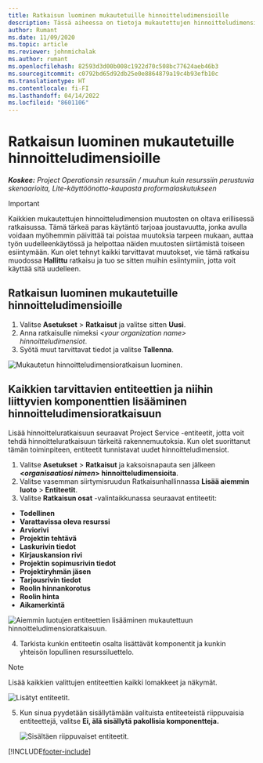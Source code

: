 ```yaml
---
title: Ratkaisun luominen mukautetuille hinnoitteludimensioille
description: Tässä aiheessa on tietoja mukautettujen hinnoitteludimensioiden luomisesta.
author: Rumant
ms.date: 11/09/2020
ms.topic: article
ms.reviewer: johnmichalak
ms.author: rumant
ms.openlocfilehash: 82593d3d00b008c1922d70c508bc77624aeb46b3
ms.sourcegitcommit: c0792bd65d92db25e0e8864879a19c4b93efb10c
ms.translationtype: HT
ms.contentlocale: fi-FI
ms.lasthandoff: 04/14/2022
ms.locfileid: "8601106"
---
```

# <a name="create-a-solution-for-custom-pricing-dimensions"></a>Ratkaisun luominen mukautetuille hinnoitteludimensioille

 _**Koskee:** Project Operationsin resurssiin / muuhun kuin resurssiin perustuvia skenaarioita, Lite-käyttöönotto-kaupasta proformalaskutukseen_ 

>[!IMPORTANT]
>Kaikkien mukautettujen hinnoitteludimension muutosten on oltava erillisessä ratkaisussa. Tämä tärkeä paras käytäntö tarjoaa joustavuutta, jonka avulla voidaan myöhemmin päivittää tai poistaa muutoksia tarpeen mukaan, auttaa työn uudelleenkäytössä ja helpottaa näiden muutosten siirtämistä toiseen esiintymään. Kun olet tehnyt kaikki tarvittavat muutokset, vie tämä ratkaisu muodossa **Hallittu** ratkaisu ja tuo se sitten muihin esiintymiin, jotta voit käyttää sitä uudelleen.

## <a name="create-a-solution-for-custom-pricing-dimensions"></a>Ratkaisun luominen mukautetuille hinnoitteludimensioille

1.  Valitse **Asetukset** > **Ratkaisut** ja valitse sitten **Uusi**.
2.  Anna ratkaisulle nimeksi *\<your organization name\> hinnoitteludimensiot*.
3. Syötä muut tarvittavat tiedot ja valitse **Tallenna**.

  ![Mukautetun hinnoitteludimensioratkaisun luominen.](./media/Creation-of-custom-pricing-dimension-solution.png)
 
## <a name="add-all-required-entities-and-related-components-to-the-pricing-dimension-solution"></a>Kaikkien tarvittavien entiteettien ja niihin liittyvien komponenttien lisääminen hinnoitteludimensioratkaisuun

Lisää hinnoitteluratkaisuun seuraavat Project Service -entiteetit, jotta voit tehdä hinnoitteluratkaisuun tärkeitä rakennemuutoksia. Kun olet suorittanut tämän toiminpiteen, entiteetit tunnistavat uudet hinnoitteludimensiot.

1.  Valitse **Asetukset** > **Ratkaisut** ja kaksoisnapauta sen jälkeen **<*organisaatiosi nimen*> hinnoitteludimensioita**.
2.  Valitse vasemman siirtymisruudun Ratkaisunhallinnassa **Lisää aiemmin luoto** > **Entiteetit**.
3.  Valitse **Ratkaisun osat** -valintaikkunassa seuraavat entiteetit:
 
   - **Todellinen**
   - **Varattavissa oleva resurssi**
   - **Arviorivi**
   - **Projektin tehtävä**
   - **Laskurivin tiedot**
   - **Kirjauskansion rivi**
   - **Projektin sopimusrivin tiedot**
   - **Projektiryhmän jäsen**
   - **Tarjousrivin tiedot**
   - **Roolin hinnankorotus**
   - **Roolin hinta**
   - **Aikamerkintä**
 
   ![Aiemmin luotujen entiteettien lisääminen mukautettuun hinnoitteludimensioratkaisuun.](./media/Existing-entities-to-PD-solution.png)
 
 4. Tarkista kunkin entiteetin osalta lisättävät komponentit ja kunkin yhteisön lopullinen resurssiluettelo. 

   >[!NOTE]
   > Lisää kaikkien valittujen entiteettien kaikki lomakkeet ja näkymät.

  ![Lisätyt entiteetit.](./media/solution-component-selection.png)


5.  Kun sinua pyydetään sisällytämään valituista entiteeteistä riippuvaisia entiteettejä, valitse **Ei, älä sisällytä pakollisia komponentteja.**

    ![Sisältäen riippuvaiset entiteetit.](./media/Do-not-include-required.png)


[!INCLUDE[footer-include](../includes/footer-banner.md)]